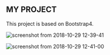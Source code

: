 ## MY PROJECT

This project is based on Bootstrap4.

![screenshot from 2018-10-29 12-39-41](https://user-images.githubusercontent.com/37222497/47635602-99a52f00-db7b-11e8-92d6-1c9025118d98.png)

![screenshot from 2018-10-29 12-41-00](https://user-images.githubusercontent.com/37222497/47635603-9a3dc580-db7b-11e8-83fd-858d4a7a5f46.png)
